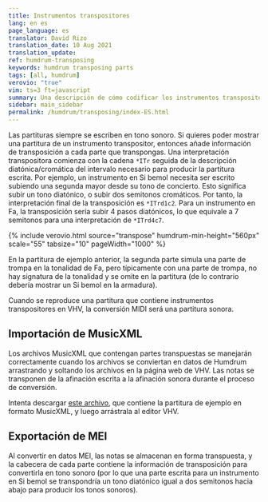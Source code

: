 ```yaml
---
title: Instrumentos transpositores
lang: en es
page_language: es
translator: David Rizo
translation_date: 10 Aug 2021
translation_update:
ref: humdrum-transposing
keywords: humdrum transposing parts
tags: [all, humdrum]
verovio: "true"
vim: ts=3 ft=javascript
summary: Una descripción de cómo codificar los instrumentos transpositores en las partituras de Humdrum.
sidebar: main_sidebar
permalink: /humdrum/transposing/index-ES.html
---
```



Las partituras siempre se escriben en tono sonoro.  Si quieres poder mostrar una partitura de un instrumento transpositor, entonces añade información de transposición a cada parte que transpongas.  Una interpretación transpositora comienza con la cadena `*ITr` seguida de la descripción diatónica/cromática del intervalo necesario para producir la partitura escrita.  Por ejemplo, un instrumento en Si bemol necesita ser escrito subiendo una segunda mayor desde su tono de concierto.  Esto significa subir un tono diatónico, o subir dos semitonos cromáticos.  Por tanto, la interpretación final de la transposición es `*ITrd1c2`.  Para un instrumento en Fa, la transposición sería subir 4 pasos diatónicos, lo que equivale a 7 semitonos para una interpretación de `*ITrd4c7`.

{% include verovio.html
	source="transpose"
	humdrum-min-height="560px"
	scale="55"
	tabsize="10"
	pageWidth="1000"
%}

<script type="application/json" id="transpose">
**kern	**kern	**kern
*part3	*part2	*part1
*staff3	*staff2	*staff1
*I"in C	*I"in F	*I"in Bb
*clefF4	*clefG2	*clefG2
*	*ITrd4c7	*ITrd1c2
*k[b-e-]	*k[b-]	*k[b-e-]
*M3/4	*M3/4	*M3/4
*MM120	*MM120	*MM120
4r	4r	4ee-
=1	=1	=1
2.r	2.r	4dd
.	.	4cc
.	.	4b-
=2	=2	=2
2.r	4r	4a
.	.	8qcc
.	4r	4b-
.	4c	4a
=3	=3	=3
2GG	4B-	2.g
.	4A	.
4r	4G	.
=4	=4	=4
2.r	4F#	4a
.	4G	4b-
.	4F	4b 4aa-
=5	=5	=5
2C	4E-	4cc 4gg
.	4r	4ff
4r	4r	4ee-
=6	=6	=6
2GG 2G	4f 4g	4dd
.	.	8qff
.	4r	4ee-
4r	4f	4dd
=7	=7	=7
2C	4e-	4cc
.	4d	4r
4r	4c	4r
=8	=8	=8
2.r	4BX	4dd
.	4c	4ee-
.	4B-	4dd- 4een 4gg
=9	=9	=9
2FF	4A	4cc 4ff
.	4G	4b- 4ee-
4r	4F	4a 4dd
=10	=10	=10
4r	4E-	4g 4cc
.	.	8qee-
4r	4F	4a 4dd
[4FF	4E-	4g 4cc
=11	=11	=11
*	*	*^
4FF]	4D	2.b-	4f
4EE- 4E-	4r	.	4g
4DD 4D	4r	.	4f
*	*	*v	*v
=12	=12	=12
4CC 4C	4r	2e- 2f# 2a
8qEE-\	.	.
4DD 4D	4r	.
4CC 4C	4f#	4ee-
=13	=13	=13
4BBB- 4BB-	4g	4dd
4AAA 4AA	4f#	4cc
4GGG 4GG	4g	4b-
=14	=14	=14
*	*	*^
2CC 2C	2e-	4a	2g
.	.	8qcc\	.
.	.	4b-	.
4DD 4D	4c	4a	4f#
*	*	*v	*v
=15	=15	=15
2.GG	2.B-	2.d 2.g
==	==	==
*-	*-	*-
</script>

En la partitura de ejemplo anterior, la segunda parte simula una parte de trompa en la tonalidad de Fa, pero típicamente con una parte de trompa, no hay signatura de la tonalidad y se omite en la partitura (de lo contrario debería mostrar un Si bemol en la armadura).

Cuando se reproduce una partitura que contiene instrumentos transpositores en VHV, la conversión MIDI será una partitura sonora.

## Importación de MusicXML ##

Los archivos MusicXML que contengan partes transpuestas se manejarán correctamente cuando los archivos se conviertan en datos de Humdrum arrastrando y soltando los archivos en la página web de VHV.  Las notas se transponen de la afinación escrita a la afinación sonora durante el proceso de conversión.

Intenta descargar [este archivo](Transposing.xml), que contiene la partitura de ejemplo en formato MusicXML, y luego arrástrala al editor VHV.

## Exportación de MEI ##

Al convertir en datos MEI, las notas se almacenan en forma transpuesta, y la cabecera de cada parte contiene la información de transposición para convertirla en tono sonoro (por lo que una parte escrita para un instrumento en Si bemol se transpondría un tono diatónico igual a dos semitonos hacia abajo para producir los tonos sonoros).



